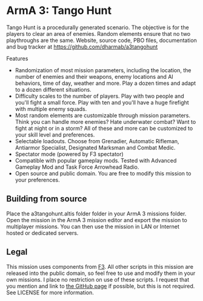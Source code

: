 ArmA 3: Tango Hunt
============

Tango Hunt is a procedurally generated scenario. The objective is for the players to clear an area of enemies. Random elements ensure that no two playthroughs are the same. Website, source code, PBO files, documentation and bug tracker at https://github.com/dharmab/a3tangohunt 

Features 

* Randomization of most mission parameters, including the location, the number of enemies and their weapons, enemy locations and AI behaviors, time of day, weather and more. Play a dozen times and adapt to a dozen different situations. 
* Difficulty scales to the number of players. Play with two people and you'll fight a small force. Play with ten and you'll have a huge firefight with multiple enemy squads. 
* Most random elements are customizable through mission parameters. Think you can handle more enemies? Hate underwater combat? Want to fight at night or in a storm? All of these and more can be customized to your skill level and preferences. 
* Selectable loadouts. Choose from Grenadier, Automatic Rifleman, Antiarmor Specialist, Designated Marksman and Combat Medic. 
* Spectator mode (powered by F3 spectator) 
* Compatible with popular gameplay mods. Tested with Advanced Gameplay Mod and Task Force Arrowhead Radio. 
* Open source and public domain. You are free to modify this mission to your preferences.

## Building from source

Place the a3tangohunt.altis folder folder in your ArmA 3 missions folder. Open the mission in the ArmA 3 mission editor and export the mission to multiplayer missions. You can then use the mission in LAN or Internet hosted or dedicated servers.

## Legal 
This mission uses components from [F3](http://ferstaberinde.com/f3/en//index.php?title=Main_Page). All other scripts in this mission are released into the public domain, so feel free to use and modify them in your own missions. I place no restriction on use of these scripts. I request that you mention and link to [the GitHub page](http://www.github.com/dharmab/a3tangohunt) if possible, but this is not required. See LICENSE for more information.
